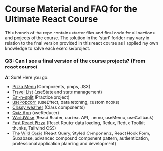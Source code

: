 # Course Material and FAQ for the Ultimate React Course

This branch of the repo contains starter files and final code for all sections and projects of the course. 
The solution in the 'start' forlder may vary in relation to the final version provided in this react course as I applied my own knowledge to solve each exercise/project.



### Q3: Can I see a final version of the course projects? (From react course)

**A:** Sure! Here you go:

- [Pizza Menu](https://fast-react-pizza-menu.netlify.app/) (Components, props, JSX)
- [Travel List](https://travel-list-jonas.netlify.app/) (useState and state management)
- [Eat-n-split](https://eat-n-split.netlify.app/) (Practice project)
- [usePopcorn](https://usepopcorn.netlify.app) (useEffect, data fetching, custom hooks)
- [Classy weather](https://classy-weather.netlify.app/) (Class components)
- [Quiz App](https://the-react-quiz.netlify.app/) (useReducer)
- [WorldWise](https://worldwise-jonas.netlify.app/) (React Router, context API, memo, useMemo, useCallback)
- [Fast React Pizza](https://fast-react-pizza.netlify.app/) (React Router data loading, Redux, Redux Toolkit, thunks, Tailwind CSS)
- [The Wild Oasis](https://the-wild-oasis.netlify.app) (React Query, Styled Components, React Hook Form, Supabase, advanced compound component pattern, authentication, professional application planning and development)

